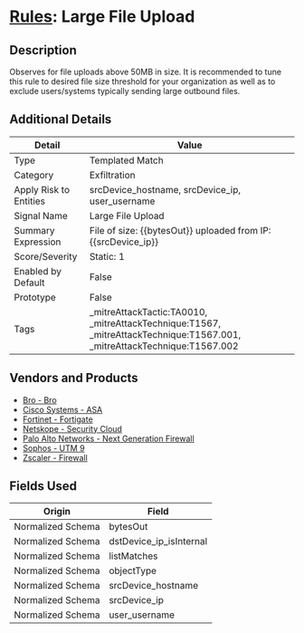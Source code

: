 # [Rules](README.md): Large File Upload

## Description
Observes for file uploads above 50MB in size. It is recommended to tune this rule to desired file size threshold for your organization as well as to exclude users/systems typically sending large outbound files.

## Additional Details
|Detail|Value|
|----|----|
|Type|Templated Match|
|Category|Exfiltration|
|Apply Risk to Entities|srcDevice_hostname, srcDevice_ip, user_username|
|Signal Name|Large File Upload|
|Summary Expression|File of size: {{bytesOut}} uploaded from IP: {{srcDevice_ip}}|
|Score/Severity|Static: 1|
|Enabled by Default|False|
|Prototype|False|
|Tags|_mitreAttackTactic:TA0010, _mitreAttackTechnique:T1567, _mitreAttackTechnique:T1567.001, _mitreAttackTechnique:T1567.002|
## Vendors and Products
- [Bro - Bro](../products/37C866BF-72E1-470A-9072-EDB908F56951.md)
- [Cisco Systems - ASA](../products/be4f7473-fe69-4311-8859-3561900060bf.md)
- [Fortinet - Fortigate](../products/c57e2c85-4fc1-4fb7-8fa1-dbc5235231ad.md)
- [Netskope - Security Cloud](../products/B3582ED2-1A0C-452D-9802-97433D143486.md)
- [Palo Alto Networks - Next Generation Firewall](../products/46f5fa2c-1a62-4692-82ad-ed87800a0adb.md)
- [Sophos - UTM 9](../products/0fb003bc-8383-442f-8f3d-afcfbaefe617.md)
- [Zscaler - Firewall](../products/9e0641a7-22ce-4ac8-8113-ee48b368ac3d.md)


## Fields Used

|Origin|Field|
|----|----|
|Normalized Schema|bytesOut|
|Normalized Schema|dstDevice_ip_isInternal|
|Normalized Schema|listMatches|
|Normalized Schema|objectType|
|Normalized Schema|srcDevice_hostname|
|Normalized Schema|srcDevice_ip|
|Normalized Schema|user_username|


